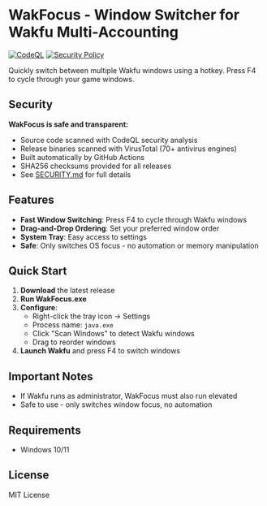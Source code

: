# WakFocus - Window Switcher for Wakfu Multi-Accounting

[![CodeQL](https://github.com/kevinbarfleur/wakfocus/workflows/CodeQL%20Security%20Scan/badge.svg)](https://github.com/kevinbarfleur/wakfocus/actions/workflows/codeql.yml)
[![Security Policy](https://img.shields.io/badge/security-policy-blue.svg)](SECURITY.md)

Quickly switch between multiple Wakfu windows using a hotkey. Press F4 to cycle through your game windows.

## Security

**WakFocus is safe and transparent:**
- Source code scanned with CodeQL security analysis
- Release binaries scanned with VirusTotal (70+ antivirus engines)
- Built automatically by GitHub Actions
- SHA256 checksums provided for all releases
- See [SECURITY.md](SECURITY.md) for full details

## Features

- **Fast Window Switching**: Press F4 to cycle through Wakfu windows
- **Drag-and-Drop Ordering**: Set your preferred window order
- **System Tray**: Easy access to settings
- **Safe**: Only switches OS focus - no automation or memory manipulation

## Quick Start

1. **Download** the latest release
2. **Run WakFocus.exe**
3. **Configure**:
   - Right-click the tray icon → Settings
   - Process name: `java.exe`
   - Click "Scan Windows" to detect Wakfu windows
   - Drag to reorder windows
4. **Launch Wakfu** and press F4 to switch windows

## Important Notes

- If Wakfu runs as administrator, WakFocus must also run elevated
- Safe to use - only switches window focus, no automation

## Requirements

- Windows 10/11

## License

MIT License
